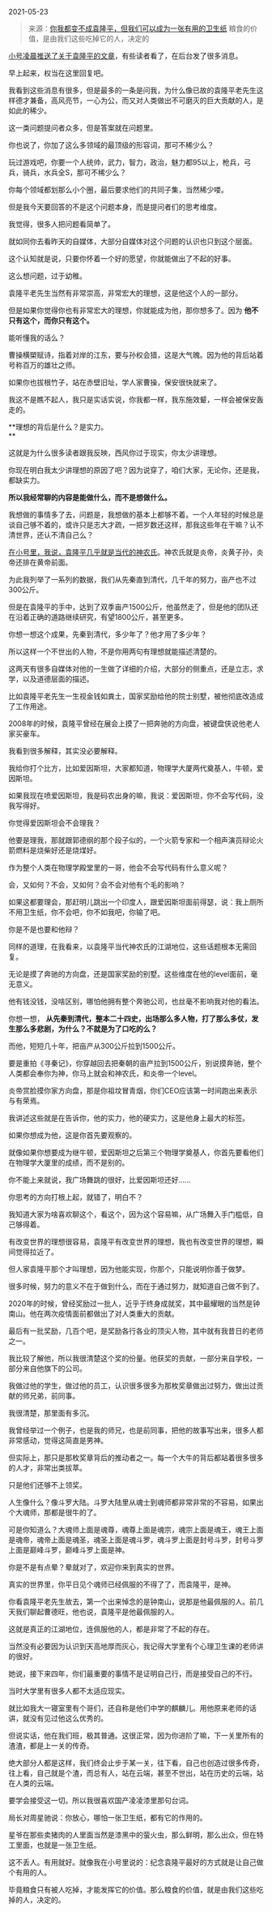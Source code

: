 2021-05-23

> 来源：[你我都变不成袁隆平，但我们可以成为一张有用的卫生纸](http://mp.weixin.qq.com/s?__biz=MzU0MjYwNDU2Mw==&mid=2247498939&idx=1&sn=55423e021210436418fe4fcaf0c8c507&chksm=fb1a90c7cc6d19d1314fd17ed810e583b2f3ed3cc33720635e29f7d44e04c3471f4aeb4dc5aa&scene=27#wechat_redirect)
> 粮食的价值，是由我们这些吃掉它的人，决定的

[小号凌晨推送了关于袁隆平的文章](https://mp.weixin.qq.com/s?__biz=MzU3NDc5Nzc0NQ==&mid=2247503396&idx=1&sn=6512f54c973d9a4337e5f6b2d96c846e&chksm=fd2e6cfaca59e5ec0ee8c508702d1159d9e432a9249531e5a11e1aa86302e44d3c80bed1248f&token=1442346890&lang=zh_CN&scene=21#wechat_redirect)，有些读者看了，在后台发了很多消息。  

  

早上起来，权当在这里回复吧。

  

我看到这些消息有很多，但是最多的一条是问我，为什么像已故的袁隆平老先生这样德才兼备，高风亮节，一心为公，而又对人类做出不可磨灭的巨大贡献的人，是如此的稀少。

  

这一类问题提问者众多，但是答案就在问题里。  

  

你也说了，你加了这么多领域的最顶级的形容词，那可不稀少么？  

  

玩过游戏吧，你要一个人统帅，武力，智力，政治，魅力都95以上，枪兵，弓兵，骑兵，水兵全S，那可不稀少么？

  

你每个领域都划那么小个圈，最后要求他们的共同子集，当然稀少喽。  

  

但是我今天要回答的不是这个问题本身，而是提问者们的思考维度。  

  

我觉得，很多人把问题看简单了。  

  

就如同你去看昨天的自媒体，大部分自媒体对这个问题的认识也只到这个层面。  

  

这个认知就是说，只要你怀着一个好的愿望，你就能做出了不起的好事。  

  

这么想问题，过于幼稚。  

  

袁隆平老先生当然有非常崇高，非常宏大的理想，这是他这个人的一部分。  

  

但是如果你觉得你也有非常宏大的理想，你就能成为他，那你想多了。因为 **他不只有这个，而你只有这个。**

  

能听懂我的话么？  

  

曹操横槊赋诗，指着对岸的江东，要与孙权会猎，这是大气魄。因为他的背后站着号称百万的雄壮之师。

  

如果你也拔根竹子，站在赤壁旧址，学人家曹操，保安很快就来了。  

  

我这不是瞧不起人，我只是实话实说，你我都一样，我东施效颦，一样会被保安轰走的。  

  

 **理想的背后是什么？是实力。  
**

  

这就是为什么很多读者跟我反映，西风你过于现实，你太少讲理想。  

  

你现在明白我太少讲理想的原因了吧？因为说穿了，咱们大家，无论你，还是我，都缺实力。

  

 **所以我经常聊的内容是能做什么，而不是想做什么。**

  

我想做的事情多了去，问题是，我想做的基本上都够不着。一个人年轻的时候总是谈自己够不着的，或许只是志大才疏，一把岁数还这样，那我这些年在干嘛？认不清世界，还认不清自己么？

  

[在小号里，我说，袁隆平几乎就是当代的神农氏](https://mp.weixin.qq.com/s?__biz=MzU3NDc5Nzc0NQ==&mid=2247503396&idx=1&sn=6512f54c973d9a4337e5f6b2d96c846e&chksm=fd2e6cfaca59e5ec0ee8c508702d1159d9e432a9249531e5a11e1aa86302e44d3c80bed1248f&token=1442346890&lang=zh_CN&scene=21#wechat_redirect)。神农氏就是炎帝，炎黄子孙，炎帝还排在黄帝前面。  

  

为此我列举了一系列的数据，我们从先秦直到清代，几千年的努力，亩产也不过300公斤。  

  

但是在袁隆平的手中，达到了双季亩产1500公斤，他虽然走了，但是他的团队还在沿着正确的道路继续研究，有望1800公斤，甚至更多。  

  

你想一想这个成果，先秦到清代，多少年了？他才用了多少年？  

  

所以这样一个不世出的人物，不是你用两句有理想就能描述清楚的。  

  

这两天有很多自媒体对他的一生做了详细的介绍，大部分的侧重点，还是立志，求学，以及道德层面的描述。  

  

比如袁隆平老先生一生视金钱如粪土，国家奖励给他的院士别墅，被他彻底改造成了工作用途。

  

2008年的时候，袁隆平曾经在展会上摸了一把奔驰的方向盘，被键盘侠说他老人家买豪车。  

  

我看到很多解释，其实没必要解释。  

  

我给你打个比方，比如爱因斯坦，大家都知道，物理学大厦两代奠基人，牛顿，爱因斯坦。  

  

如果我现在喷爱因斯坦，我是码农出身的嘛，我说：爱因斯坦，你不会写代码，没我写得好。  

  

你觉得爱因斯坦会不会理我？

  

他要是理我，那就跟郭德纲的那个段子似的，一个火箭专家和一个相声演员辩论火箭燃料是烧柴好还是烧煤好。

  

作为整个人类在物理学殿堂里的一哥，他会不会写代码有什么意义呢？  

  

会，又如何？不会，又如何？会不会对他有个毛的影响？  

  

如果这都要理会，那赶明儿跳出一个印度人，跟爱因斯坦面前得瑟，说：我上厕所不用卫生纸，你不会吧，你不如我吧，你输了吧。

  

你是不是也要和他辩？  

  

同样的道理，在我看来，以袁隆平当代神农氏的江湖地位，这些话题根本无需回复。

  

无论是摸了奔驰的方向盘，还是国家奖励的别墅。这些维度在他的level面前，毫无意义。

  

他有钱没钱，没啥区别，哪怕他拥有整个奔驰公司，也丝毫不影响我对他的看法。

  

你想一想， **从先秦到清代，整本二十四史，出场那么多人物，打了那么多仗，发生那么多悲剧，为什么？不就是为了口吃的么？**

  

而他，短短几十年，把亩产从300公斤拉到1500公斤。

  

要是重拍《寻秦记》，你穿越回去把秦朝的亩产拉到1500公斤，别说摸奔驰，整个人类都会奉你为神，你马上就会和神农氏，和炎帝一个level。  

  

炎帝赏脸摸你家方向盘，那是你祖坟冒青烟，你们CEO应该第一时间跑出来表示与有荣焉。  

  

我讲述这些就是在告诉你，他的实力，他的硬实力，这是他身上最大的标签。  

  

如果你想成为他，这是你首先要观察的。  

  

就像如果你想要成为继牛顿，爱因斯坦之后第三个物理学奠基人，你首先要看他们在物理学大厦里的成绩，而不是别的。  

  

你不能上来就说，我广场舞跳的很好，比爱因斯坦还好......

  

你思考的方向打根上起，就错了，明白不？  

  

我知道大家为啥喜欢聊这个，看这个，因为这个容易嘛，从广场舞入手门槛低，自己够得着。  

  

有改变世界的理想很容易，袁隆平有改变世界的理想，我也有改变世界的理想，瞬间觉得拉近了。  

  

但人家袁隆平那个才叫理想，因为他能实现，你那个，只能说明你善于做梦。  

  

很多时候，努力的意义不在于做到什么，而在于通过努力，就知道自己做不到了。

  

2020年的时候，曾经奖励过一批人，近乎于终身成就奖，其中最耀眼的当然是钟南山。他在两次疫情面前都做出了对人类重大的贡献。  

  

最后有一批奖励，几百个吧，是奖励各行各业的顶尖人物，其中就有我昔日的老师之一。  

  

我比较了解他，所以我很清楚这个奖的份量。他获奖的贡献，一部分来自学校，一部分来自他旗下的公司。  

  

我做过他的学生，做过他的员工，认识很多很多为那枚奖章做出过努力，做出过贡献的师兄弟，前同事。

  

我很清楚，那里面有多沉。  

  

我曾经举过一个例子，也是我的师兄，也是前同事，把他的故事写出来，很多人都非常感动，觉得这简直是男神。  

  

但实际上，那只是那枚奖章背后的推动者之一。每一个大牛的背后都站着很多很多的人才，非常出类拔萃。  

  

只是他们还够不上领奖。

  

人生像什么？像斗罗大陆。斗罗大陆里从魂士到魂师都非常非常的不容易，如果出个大魂师，那都是很牛的了。

  

可是你知道么？大魂师上面是魂尊，魂尊上面是魂宗，魂宗上面是魂王，魂王上面是魂帝，魂帝上面是魂圣，魂圣上面是魂斗罗，魂斗罗上面是封号斗罗，封号斗罗上面是巅峰斗罗，巅峰斗罗上面是神。

  

你是不是有点晕？晕就对了，欢迎你来到真实的世界。

  

真实的世界里，你平日见个魂师已经佩服的不得了了，而袁隆平，是神。

  

你看袁隆平老先生故去，第一个出来悼念的是钟南山，说那是他最佩服的人。前几天我们聊起曹德旺，他也说，袁隆平是他最佩服的人。

  

这就是真正的江湖地位，连佩服他的人，都是非常了不起的存在。  

  

当然没有必要因为认识到天高地厚而灰心，我记得大学里有个心理卫生课的老师讲的很好。  

  

她说，接下来四年，你们最重要的事情不是证明自己行，而是接受自己的不行。

  

当时大学里有很多人都不太适应现实。  

  

就比如我大一寝室里有个哥们，还自称是他们中学的麒麟儿。用他原来老师的话讲，就没有见过他这么优秀的。

  

但说实话，他在我们班，极其普通。这很正常，因为你进阶了嘛，下一关里所有的渣渣，都是上一关的传奇。

  

绝大部分人都是这样，我们终会止步于某一关，往下看，自己也创造过很多传奇，往上看，自己就是个渣，而总有人，站在云端，甚至不世出，站在历史的云端，站在人类的云端。  

  

要学会接受这一切。所以我很喜欢国产凌凌漆里那句台词。

  

局长对周星驰说：你放心，哪怕一张卫生纸，都有它的作用的。

  

星爷在那些卖猪肉的人里面当然是漆黑中的萤火虫，那么鲜明，那么出众，但在特工里面，也就是一张卫生纸。  

  

这不丢人。有用就好。就像我在小号里说的：纪念袁隆平最好的方式就是让自己做个有用的人。  

  

毕竟粮食只有被人吃掉，才能发挥它的价值。那么粮食的价值，就是由我们这些吃掉的人，决定的。

